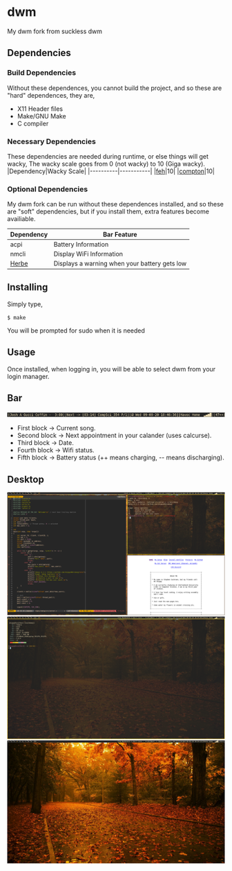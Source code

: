 # dwm
My dwm fork from suckless dwm

## Dependencies
### Build Dependencies
Without these dependences, you cannot build the project, and so these are "hard"
dependences, they are,

* X11 Header files
* Make/GNU Make
* C compiler

### Necessary Dependencies
These dependencies are needed during runtime, or else things will get wacky,
The wacky scale goes from 0 (not wacky) to 10 (Giga wacky).
|Dependency|Wacky Scale|
|----------|-----------|
|[feh](https://feh.finalrewind.org/)|10|
|[compton](https://github.com/chjj/compton)|10|

### Optional Dependencies
My dwm fork can be run without these dependences installed, and so these are "soft"
dependencies, but if you install them, extra features become availiable.

|Dependency|Bar Feature|
|----------|-------|
|acpi|Battery Information|
|nmcli|Display WiFi Information|
|[Herbe](https://github.com/skiqqy/herbe)|Displays a warning when your battery gets low|

## Installing
Simply type,
````
$ make
````
You will be prompted for sudo when it is needed

## Usage
Once installed, when logging in, you will be able to select dwm from your login
manager.

## Bar

![Bar](assets/bar.png)

* First block  -> Current song.
* Second block -> Next appointment in your calander (uses calcurse).
* Third block  -> Date.
* Fourth block -> Wifi status.
* Fifth block  -> Battery status (++ means charging, -- means discharging).

## Desktop

![Desktop](assets/dwm.png)
![Desktop2](assets/dwm2.png)
![Desktop2](assets/dwm3.png)
